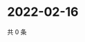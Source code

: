 # 2022-02-16

共 0 条

<!-- BEGIN WEIBO -->
<!-- 最后更新时间 Wed Feb 16 2022 20:18:03 GMT+0800 (China Standard Time) -->

<!-- END WEIBO -->
